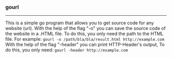### gourl
***
 This is a simple go program that allows you to get source code for any website (url). With the help of the flag "-o" you can save the source code of the website in a .HTML file. To do this, you only need the path to the HTML file. For example: 
```gourl -o /path/bla/bla/result.html http://example.com```
<br />
With the help of the flag "-header" you can print HTTP-Header's output, To do this, you only need: 
```gourl -header http://example.com```
